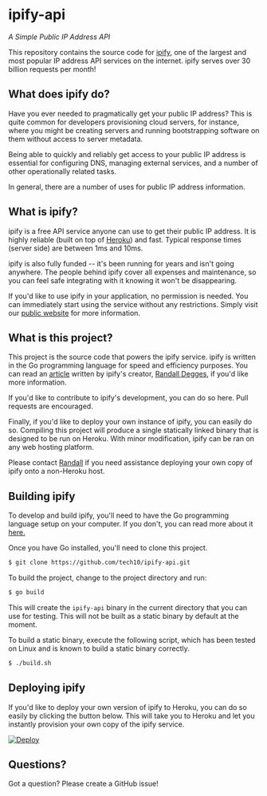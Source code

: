 # ipify-api

*A Simple Public IP Address API*


This repository contains the source code for [ipify](https://www.ipify.org), one
of the largest and most popular IP address API services on the internet. ipify
serves over 30 billion requests per month!


## What does ipify do?

Have you ever needed to pragmatically get your public IP address? This is quite
common for developers provisioning cloud servers, for instance, where you might
be creating servers and running bootstrapping software on them without access to
server metadata.

Being able to quickly and reliably get access to your public IP address is
essential for configuring DNS, managing external services, and a number of other
operationally related tasks.

In general, there are a number of uses for public IP address information.


## What is ipify?

ipify is a free API service anyone can use to get their public IP address. It is
highly reliable (built on top of [Heroku](https://www.heroku.com/)) and fast.
Typical response times (server side) are between 1ms and 10ms.

ipify is also fully funded -- it's been running for years and isn't going
anywhere. The people behind ipify cover all expenses and maintenance, so you
can feel safe integrating with it knowing it won't be disappearing.

If you'd like to use ipify in your application, no permission is needed. You can
immediately start using the service without any restrictions. Simply visit our
[public website](https://www.ipify.org) for more information.


## What is this project?

This project is the source code that powers the ipify service. ipify is written
in the Go programming language for speed and efficiency purposes. You can read
an [article](https://www.rdegges.com/2018/to-30-billion-and-beyond/) written by
ipify's creator, [Randall Degges](https://twitter.com/rdegges), if you'd like
more information.

If you'd like to contribute to ipify's development, you can do so here. Pull
requests are encouraged.

Finally, if you'd like to deploy your own instance of ipify, you can easily do
so. Compiling this project will produce a single statically linked binary that
is designed to be run on Heroku. With minor modification, ipify can be ran on
any web hosting platform.

Please contact [Randall](mailto:r@rdegges.com) if you need assistance deploying
your own copy of ipify onto a non-Heroku host.


## Building ipify

To develop and build ipify, you'll need to have the Go programming language
setup on your computer. If you don't, you can read more about it [here.](https://golang.org/)

Once you have Go installed, you'll need to clone this project.

```bash
$ git clone https://github.com/tech10/ipify-api.git
```

To build the project, change to the project directory and run:

```bash
$ go build
```

This will create the `ipify-api` binary in the current directory that you can
use for testing. This will not be built as a static binary by default at the moment.

To build a static binary, execute the following script, which has been tested on Linux and is known to build a static binary correctly.

```bash
$ ./build.sh
```


## Deploying ipify

If you'd like to deploy your own version of ipify to Heroku, you can do so
easily by clicking the button below. This will take you to Heroku and let you
instantly provision your own copy of the ipify service.

[![Deploy](https://www.herokucdn.com/deploy/button.svg)](https://heroku.com/deploy)


## Questions?

Got a question? Please create a GitHub issue!
